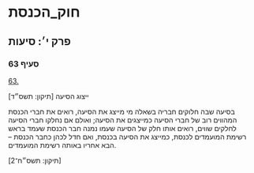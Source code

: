 # חוק_הכנסת

## פרק י׳: סיעות

### סעיף 63

[63.](https://he.wikisource.org/wiki/חוק_הכנסת#סעיף_63)

ייצוג הסיעה [תיקון: תשס״ד]

בסיעה שבה חלוקים חבריה בשאלה מי מייצג את הסיעה, רואים את חברי הכנסת המהווים רוב של חברי הסיעה כמייצגים את הסיעה; ואולם אם נחלקו חברי הסיעה לחלקים שווים, רואים אותו חלק של הסיעה שעמו נמנה חבר הכנסת שעמד בראש רשימת המועמדים לכנסת, כמייצג את הסיעה בכנסת, ואם חדל לכהן כחבר הכנסת – הבא אחריו באותה רשימת המועמדים.

[תיקון: תשס״ח־2]